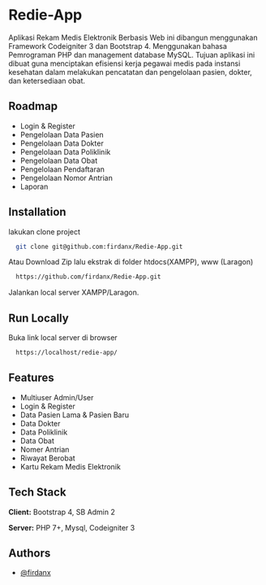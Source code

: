 
# Redie-App

Aplikasi Rekam Medis Elektronik Berbasis Web ini dibangun menggunakan Framework Codeigniter 3 dan Bootstrap 4. Menggunakan bahasa Pemrograman PHP dan management database MySQL. Tujuan aplikasi ini dibuat guna menciptakan efisiensi kerja pegawai medis pada instansi kesehatan dalam melakukan pencatatan dan pengelolaan pasien, dokter, dan ketersediaan obat.
## Roadmap

- Login & Register
- Pengelolaan Data Pasien
- Pengelolaan Data Dokter
- Pengelolaan Data Poliklinik
- Pengelolaan Data Obat
- Pengelolaan Pendaftaran
- Pengelolaan Nomor Antrian
- Laporan


## Installation

lakukan clone project

```bash
  git clone git@github.com:firdanx/Redie-App.git
```
Atau Download Zip lalu ekstrak di folder htdocs(XAMPP), www (Laragon)

```bash
  https://github.com/firdanx/Redie-App.git
```

Jalankan local server XAMPP/Laragon.


    
## Run Locally

Buka link local server di browser

```bash
  https://localhost/redie-app/
```


## Features


- Multiuser Admin/User
- Login & Register
- Data Pasien Lama & Pasien Baru
- Data Dokter
- Data Poliklinik
- Data Obat
- Nomer Antrian
- Riwayat Berobat
- Kartu Rekam Medis Elektronik


## Tech Stack

**Client:** Bootstrap 4, SB Admin 2

**Server:** PHP 7+, Mysql, Codeigniter 3


## Authors

- [@firdanx](https://www.github.com/firdanx)

